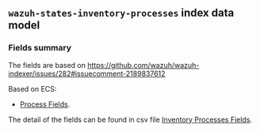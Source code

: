 ## `wazuh-states-inventory-processes` index data model

### Fields summary

The fields are based on https://github.com/wazuh/wazuh-indexer/issues/282#issuecomment-2189837612

Based on ECS:

- [Process Fields](https://www.elastic.co/guide/en/ecs/current/ecs-process.html).

The detail of the fields can be found in csv file [Inventory Processes Fields](https://github.com/wazuh/wazuh-indexer-plugins/blob/main/ecs/states-inventory-processes/docs/fields.csv).
